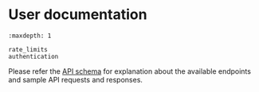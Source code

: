 # User documentation

```{toctree}
:maxdepth: 1

rate_limits
authentication
```

Please refer the <a href="../../api_docs/">API schema</a> for explanation about
the available endpoints and sample API requests and responses.
